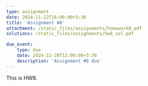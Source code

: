 ```yaml
---
type: assignment
date: 2024-11-22T16:00:00+3:30
title: 'Assignment #8'
attachment: /static_files/assignments/homework8.pdf
solutions: /static_files/assignments/hw8_sol.pdf

due_event: 
    type: due
    date: 2024-11-28T12:00:00+3:30
    description: 'Assignment #8 due'
---
```

This is HW8.
